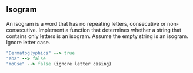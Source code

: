 ## Isogram

An isogram is a word that has no repeating letters, consecutive or non-consecutive. Implement a function that determines whether a string that contains only letters is an isogram. Assume the empty string is an isogram. Ignore letter case.

```ruby
"Dermatoglyphics" --> true
"aba" --> false
"moOse" --> false (ignore letter casing)
```
